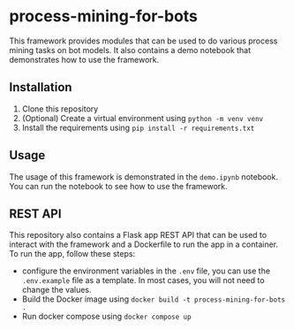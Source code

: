 # process-mining-for-bots

This framework provides modules that can be used to do various process mining tasks on bot models. It also contains a demo notebook that demonstrates how to use the framework.

## Installation

1. Clone this repository
2. (Optional) Create a virtual environment using `python -m venv venv`
3. Install the requirements using `pip install -r requirements.txt`

## Usage

The usage of this framework is demonstrated in the `demo.ipynb` notebook. You can run the notebook to see how to use the framework.

## REST API

This repository also contains a Flask app REST API that can be used to interact with the framework and a Dockerfile to run the app in a container. To run the app, follow these steps:

- configure the environment variables in the `.env` file, you can use the `.env.example` file as a template. In most cases, you will not need to change the values.
- Build the Docker image using `docker build -t process-mining-for-bots .`
- Run docker compose using `docker compose up`

